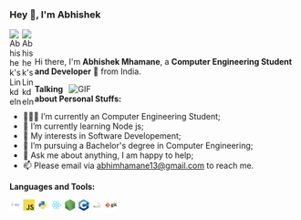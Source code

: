 ### Hey 👋, I'm Abhishek

<a href="https://www.linkedin.com/in/abhishek-mhamane-a1340716a/">
  <img align="left" alt="Abhishek's LinkdeIn" width="22px" src="https://github.com/TheDudeThatCode/TheDudeThatCode/blob/master/Assets/Linkedin.svg" />
</a>


<a href="https://www.instagram.com/abhi_mhamane/">
  <img align="left" alt="Abhishek's LinkdeIn" width="22px" src="https://github.com/TheDudeThatCode/TheDudeThatCode/blob/master/Assets/Instagram.svg" />
</a>
<br />
<br />

Hi there, I'm **Abhishek Mhamane**, a **Computer Engineering Student and Developer** 🚀 from India. 

  <img align="right" alt="GIF" width="400px" src="https://i.pinimg.com/originals/e4/26/70/e426702edf874b181aced1e2fa5c6cde.gif" />

**Talking about Personal Stuffs:**

- 👨🏽‍💻 I’m currently an Computer Engineering Student;
- 🌱 I’m currently learning Node js; 
- 🤔 My interests in Software Developement;
- 💼 I’m pursuing a Bachelor's degree in Computer Engineering;
- 💬 Ask me about anything, I am happy to help;
- 📫 Please email via abhimhamane13@gmail.com to reach me.


**Languages and Tools:**  


<img height="20" src="https://raw.githubusercontent.com/github/explore/80688e429a7d4ef2fca1e82350fe8e3517d3494d/topics/java/java.png"></code>
<code><img height="20" src="https://raw.githubusercontent.com/github/explore/80688e429a7d4ef2fca1e82350fe8e3517d3494d/topics/javascript/javascript.png"></code>
<code><img height="20" src="https://raw.githubusercontent.com/github/explore/80688e429a7d4ef2fca1e82350fe8e3517d3494d/topics/python/python.png"></code>
<code><img height="20" src="https://raw.githubusercontent.com/github/explore/80688e429a7d4ef2fca1e82350fe8e3517d3494d/topics/react/react.png"></code>
<code><img height="20" src="https://raw.githubusercontent.com/github/explore/80688e429a7d4ef2fca1e82350fe8e3517d3494d/topics/nodejs/nodejs.png"></code>
<code><img height="20" src="https://raw.githubusercontent.com/github/explore/80688e429a7d4ef2fca1e82350fe8e3517d3494d/topics/cpp/cpp.png"></code>
<code><img height="20" src="https://raw.githubusercontent.com/github/explore/80688e429a7d4ef2fca1e82350fe8e3517d3494d/topics/mysql/mysql.png"></code>
<code><img height="20" src="https://raw.githubusercontent.com/github/explore/80688e429a7d4ef2fca1e82350fe8e3517d3494d/topics/git/git.png"></code>



